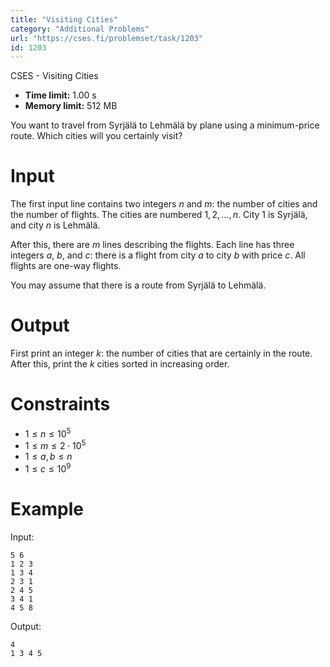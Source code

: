 ```yaml
---
title: "Visiting Cities"
category: "Additional Problems"
url: "https://cses.fi/problemset/task/1203"
id: 1203
---
```


CSES - Visiting Cities

  * **Time limit:** 1.00 s
  * **Memory limit:** 512 MB

You want to travel from Syrjälä to Lehmälä by plane using a minimum-price
route. Which cities will you certainly visit?

# Input

The first input line contains two integers $n$ and $m$: the number of cities
and the number of flights. The cities are numbered $1,2,\ldots,n$. City 1 is
Syrjälä, and city $n$ is Lehmälä.

After this, there are $m$ lines describing the flights. Each line has three
integers $a$, $b$, and $c$: there is a flight from city $a$ to city $b$ with
price $c$. All flights are one-way flights.

You may assume that there is a route from Syrjälä to Lehmälä.

# Output

First print an integer $k$: the number of cities that are certainly in the
route. After this, print the $k$ cities sorted in increasing order.

# Constraints

  * $1 \le n \le 10^5$
  * $1 \le m \le 2 \cdot 10^5$
  * $1 \le a,b \le n$
  * $1 \le c \le 10^9$

# Example

Input:

    
    
    5 6
    1 2 3
    1 3 4
    2 3 1
    2 4 5
    3 4 1
    4 5 8
    

Output:

    
    
    4
    1 3 4 5
    

